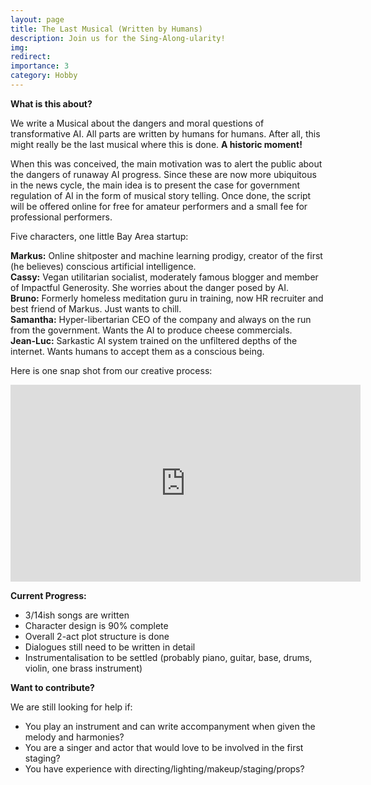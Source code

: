 ```yaml
---
layout: page
title: The Last Musical (Written by Humans)
description: Join us for the Sing-Along-ularity!
img:
redirect:
importance: 3
category: Hobby
---
```


**What is this about?**

We write a Musical about the dangers and moral questions of transformative AI. All parts are written by humans for humans. After all, this might really be the last musical where this is done. **A historic moment!**

When this was conceived, the main motivation was to alert the public about the dangers of runaway AI progress. Since these are now more ubiquitous in the news cycle, the main idea is to present the case for government regulation of AI in the form of musical story telling. Once done, the script will be offered online for free for amateur performers and a small fee for professional performers.

 Five characters, one little Bay Area startup:

**Markus:** Online shitposter and machine learning prodigy, creator of the first (he believes) conscious artificial intelligence.<br>
**Cassy:** Vegan utilitarian socialist, moderately famous blogger and member of Impactful Generosity. She worries about the danger posed by AI.<br>
**Bruno:** Formerly homeless meditation guru in training, now HR recruiter and best friend of Markus. Just wants to chill.<br>
**Samantha:** Hyper-libertarian CEO of the company and always on the run from the government. Wants the AI to produce cheese commercials.<br>
**Jean-Luc:** Sarkastic AI system trained on the unfiltered depths of the internet. Wants humans to accept them as a conscious being.

Here is one snap shot from our creative process:

<iframe width="560" height="315" src="https://www.youtube.com/embed/ArvxxTczKRo" title="YouTube video player" frameborder="0" allow="accelerometer; autoplay; clipboard-write; encrypted-media; gyroscope; picture-in-picture; web-share" allowfullscreen></iframe>

**Current Progress:**

- 3/14ish songs are written
- Character design is 90% complete
- Overall 2-act plot structure is done
- Dialogues still need to be written in detail
- Instrumentalisation to be settled (probably piano, guitar, base, drums, violin, one brass instrument)

**Want to contribute?**

We are still looking for help if:
- You play an instrument and can write accompanyment when given the melody and harmonies?
- You are a singer and actor that would love to be involved in the first staging?
- You have experience with directing/lighting/makeup/staging/props?

